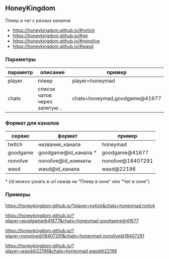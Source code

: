 ## HoneyKingdom

Плеер и чат с разных каналов

- https://honeykingdom.github.io/#nytick
- https://honeykingdom.github.io/#gg
- https://honeykingdom.github.io/#nonolive
- https://honeykingdom.github.io/#wasd

### Параметры

| параметр | описание                       | пример                        |
| -------- | ------------------------------ | ----------------------------- |
| player   | плеер                          | player=honeymad               |
| chats    | список чатов через запятую `,` | chats=honeymad,goodgame@41677 |

### Формат для каналов

| сервис   | формат                | пример            |
| -------- | --------------------- | ----------------- |
| twitch   | название_канала       | honeymad          |
| goodgame | goodgame@id_канала \* | goodgame@41677    |
| nonolive | nonolive@id_комнаты   | nonolive@18407291 |
| wasd     | wasd@id_канала        | wasd@22196        |

\* (id можно узнать в url нажав на "Плеер в окне" или "Чат в окне")

### Примеры

https://honeykingdom.github.io/?player=nytick&chats=honeymad,nytick

https://honeykingdom.github.io/?player=goodgame@41677&chats=honeymad,goodgame@41677

https://honeykingdom.github.io/?player=nonolive@18407291&chats=honeymad,nonolive@18407291

https://honeykingdom.github.io/?player=wasd@22196&chats=honeymad,wasd@22196
